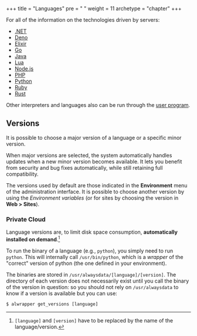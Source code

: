 +++
title = "Languages"
pre = "<i class='fas fa-fw fa-code'></i> "
weight = 11
archetype = "chapter"
+++

For all of the information on the technologies driven by servers:

- [.NET](languages/dotnet)
- [Deno](languages/deno)
- [Elixir](languages/elixir)
- [Go](languages/go)
- [Java](languages/java)
- [Lua](languages/lua)
- [Node.js](languages/nodejs)
- [PHP](languages/php)
- [Python](languages/python)
- [Ruby](languages/ruby)
- [Rust](languages/rust)

Other interpreters and languages also can be run through the [user program](sites/user-program).

## Versions

It is possible to choose a major version of a language or a specific minor version.

When major versions are selected, the system automatically handles updates when a new minor version becomes available. It lets you benefit from security and bug fixes automatically, while still retaining full compatibility.

The versions used by default are those indicated in the **Environment** menu of the administration interface. It is possible to choose another version by using the *Environment variables* (or for sites by choosing the version in **Web > Sites**).

### Private Cloud

Language versions are, to limit disk space consumption, **automatically installed on demand**.[^1]

To run the binary of a language (e.g., `python`), you simply need to run `python`. This will internally call `/usr/bin/python`, which is a *wrapper* of the "correct" version of python (the one defined in your environment).

The binaries are stored in `/usr/alwaysdata/[language]/[version]`. The directory of each version does not necessarily exist until you call the binary of the version in question: so you should not rely on `/usr/alwaysdata` to know if a version is available but you can use:

```
$ alwrapper get_versions [language]
```

[^1]: `[language]` and `[version]` have to be replaced by the name of the language/version.
